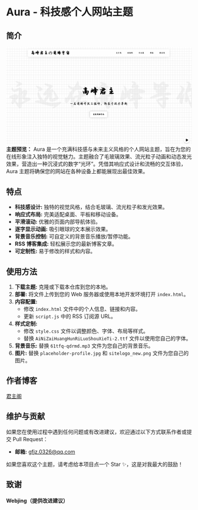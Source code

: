 # Aura - 科技感个人网站主题

## 简介
![siteshot](siteshot.png)
**主题预览：** <mcurl name="https://home.gfjzz.cn" url="https://home.gfjzz.cn"></mcurl>
Aura 是一个充满科技感与未来主义风格的个人网站主题，旨在为您的在线形象注入独特的视觉魅力。主题融合了毛玻璃效果、流光粒子动画和动态发光效果，营造出一种沉浸式的数字“光环”。凭借其响应式设计和流畅的交互体验，Aura 主题将确保您的网站在各种设备上都能展现出最佳效果。

## 特点

*   **科技感设计:** 独特的视觉风格，结合毛玻璃、流光粒子和发光效果。
*   **响应式布局:** 完美适配桌面、平板和移动设备。
*   **平滑滚动:** 优雅的页面内部导航体验。
*   **逐字显示动画:** 吸引眼球的文本展示效果。
*   **背景音乐控制:** 可自定义的背景音乐播放/暂停功能。
*   **RSS 博客集成:** 轻松展示您的最新博客文章。
*   **可定制性:** 易于修改的样式和内容。

## 使用方法

1.  **下载主题:** 克隆或下载本仓库到您的本地。
2.  **部署:** 将文件上传到您的 Web 服务器或使用本地开发环境打开 `index.html`。
3.  **内容配置:**
    *   修改 `index.html` 文件中的个人信息、链接和内容。
    *   更新 `script.js` 中的 RSS 订阅源 URL。
4.  **样式定制:**
    *   修改 `style.css` 文件以调整颜色、字体、布局等样式。
    *   替换 `AiNiZaiHuangHunRiLuoShouXieTi-2.ttf` 文件以使用您自己的字体。
5.  **背景音乐:** 替换 `61tfq-qdrmd.mp3` 文件为您自己的背景音乐。
6.  **图片:** 替换 `placeholder-profile.jpg` 和 `sitelogo_new.png` 文件为您自己的图片。

## 作者博客

[君主阁](https://gfjzz.cn)

## 维护与贡献

如果您在使用过程中遇到任何问题或有改进建议，欢迎通过以下方式联系作者或提交 Pull Request：

*   **邮箱:** gfjz.0326@qq.com

如果您喜欢这个主题，请考虑给本项目点一个 Star ✨，这是对我最大的鼓励！

## 致谢

<h4>Webjing（提供改进建议）</h4>